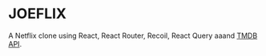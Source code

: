 # JOEFLIX
A Netflix clone using React, React Router, Recoil, React Query aaand [TMDB API](https://developers.themoviedb.org/4/getting-started/authorization).

